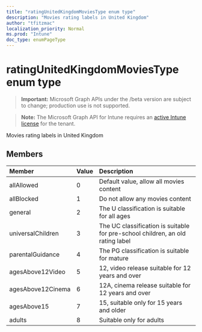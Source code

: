 ```yaml
---
title: "ratingUnitedKingdomMoviesType enum type"
description: "Movies rating labels in United Kingdom"
author: "tfitzmac"
localization_priority: Normal
ms.prod: "Intune"
doc_type: enumPageType
---
```


# ratingUnitedKingdomMoviesType enum type

> **Important:** Microsoft Graph APIs under the /beta version are subject to change; production use is not supported.

> **Note:** The Microsoft Graph API for Intune requires an [active Intune license](https://go.microsoft.com/fwlink/?linkid=839381) for the tenant.

Movies rating labels in United Kingdom

## Members
|Member|Value|Description|
|:---|:---|:---|
|allAllowed|0|Default value, allow all movies content|
|allBlocked|1|Do not allow any movies content|
|general|2|The U classification is suitable for all ages|
|universalChildren|3|The UC classification is suitable for pre-school children, an old rating label|
|parentalGuidance|4|The PG classification is suitable for mature|
|agesAbove12Video|5|12, video release suitable for 12 years and over|
|agesAbove12Cinema|6|12A, cinema release suitable for 12 years and over|
|agesAbove15|7|15, suitable only for 15 years and older|
|adults|8|Suitable only for adults|




